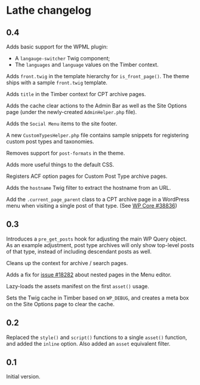# Lathe changelog

## 0.4

Adds basic support for the WPML plugin:

-   A `langauge-switcher` Twig component;
-   The `languages` and `language` values on the Timber context.

Adds `front.twig` in the template hierarchy for `is_front_page()`. The theme ships with a sample `front.twig` template.

Adds `title` in the Timber context for CPT archive pages.

Adds the cache clear actions to the Admin Bar as well as the Site Options page (under the newly-created `AdminHelper.php` file).

Adds the `Social Menu` items to the site footer.

A new `CustomTypesHelper.php` file contains sample snippets for registering custom post types and taxonomies.

Removes support for `post-formats` in the theme.

Adds more useful things to the default CSS.

Registers ACF option pages for Custom Post Type archive pages.

Adds the `hostname` Twig filter to extract the hostname from an URL.

Add the `.current_page_parent` class to a CPT archive page in a WordPress menu when visiting a single post of that type. (See [WP Core #38836](https://core.trac.wordpress.org/ticket/38836))

## 0.3

Introduces a `pre_get_posts` hook for adjusting the main WP Query object. As an example adjustment, post type archives will only show top-level posts of that type, instead of including descendant posts as well.

Cleans up the context for archive / search pages.

Adds a fix for [issue #18282](https://core.trac.wordpress.org/ticket/18282) about nested pages in the Menu editor.

Lazy-loads the assets manifest on the first `asset()` usage.

Sets the Twig cache in Timber based on `WP_DEBUG`, and creates a meta box on the Site Options page to clear the cache.

## 0.2

Replaced the `style()` and `script()` functions to a single `asset()` function, and added the `inline` option. Also added an `asset` equivalent filter.

## 0.1

Initial version.
